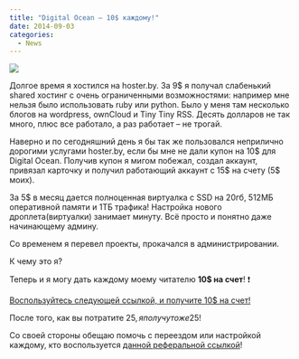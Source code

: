 ```yaml
---
title: "Digital Ocean – 10$ каждому!"
date: 2014-09-03
categories:
  - News
---
```


[![](digital-ocean.jpg)](https://www.digitalocean.com/?refcode=bdf58ebe8365)

Долгое время я хостился на hoster.by. За 9$ я получал слабенький shared хостинг с очень ограниченными возможностями: например мне нельзя было использовать ruby или python. Было у меня там несколько блогов на wordpress, ownCloud и Tiny Tiny RSS. Десять долларов не так много, плюс все работало, а раз работает – не трогай.

Наверно и по сегодняшний день я бы так же пользовался неприлично дорогими услугами hoster.by, если бы мне не дали купон на 10$ для Digital Ocean. Получив купон я мигом побежал, создал аккаунт, привязал карточку и получил работающий аккаунт с 15$ на счету (5$ моих).

За 5$ в месяц дается полноценная виртуалка с SSD на 20гб, 512МБ оперативной памяти и 1ТБ трафика! Настройка нового дроплета(виртуалки) занимает минуту. Всё просто и понятно даже начинающему админу.

Со временем я перевел проекты, прокачался в администрировании.

К чему это я?

Теперь и я могу дать каждому моему читателю **10$ на счет**! ❗

[Воспользуйтесь следующей ссылкой, и получите 10$ на счет!](https://www.digitalocean.com/?refcode=bdf58ebe8365)

После того, как вы потратите 25$, я получу тоже 25$!

Со своей стороны обещаю помочь с переездом или настройкой каждому, кто воспользуется [данной реферальной ссылкой](https://www.digitalocean.com/?refcode=bdf58ebe8365)!
